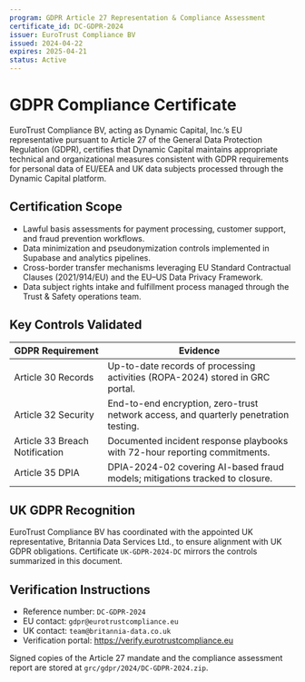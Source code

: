 ```yaml
---
program: GDPR Article 27 Representation & Compliance Assessment
certificate_id: DC-GDPR-2024
issuer: EuroTrust Compliance BV
issued: 2024-04-22
expires: 2025-04-21
status: Active
---
```


# GDPR Compliance Certificate

EuroTrust Compliance BV, acting as Dynamic Capital, Inc.’s EU representative
pursuant to Article 27 of the General Data Protection Regulation (GDPR),
certifies that Dynamic Capital maintains appropriate technical and
organizational measures consistent with GDPR requirements for personal data of
EU/EEA and UK data subjects processed through the Dynamic Capital platform.

## Certification Scope

- Lawful basis assessments for payment processing, customer support, and fraud
  prevention workflows.
- Data minimization and pseudonymization controls implemented in Supabase and
  analytics pipelines.
- Cross-border transfer mechanisms leveraging EU Standard Contractual Clauses
  (2021/914/EU) and the EU–US Data Privacy Framework.
- Data subject rights intake and fulfillment process managed through the Trust &
  Safety operations team.

## Key Controls Validated

| GDPR Requirement               | Evidence                                                                             |
| ------------------------------ | ------------------------------------------------------------------------------------ |
| Article 30 Records             | Up-to-date records of processing activities (ROPA-2024) stored in GRC portal.        |
| Article 32 Security            | End-to-end encryption, zero-trust network access, and quarterly penetration testing. |
| Article 33 Breach Notification | Documented incident response playbooks with 72-hour reporting commitments.           |
| Article 35 DPIA                | DPIA-2024-02 covering AI-based fraud models; mitigations tracked to closure.         |

## UK GDPR Recognition

EuroTrust Compliance BV has coordinated with the appointed UK representative,
Britannia Data Services Ltd., to ensure alignment with UK GDPR obligations.
Certificate `UK-GDPR-2024-DC` mirrors the controls summarized in this document.

## Verification Instructions

- Reference number: `DC-GDPR-2024`
- EU contact: `gdpr@eurotrustcompliance.eu`
- UK contact: `team@britannia-data.co.uk`
- Verification portal: <https://verify.eurotrustcompliance.eu>

Signed copies of the Article 27 mandate and the compliance assessment report are
stored at `grc/gdpr/2024/DC-GDPR-2024.zip`.
